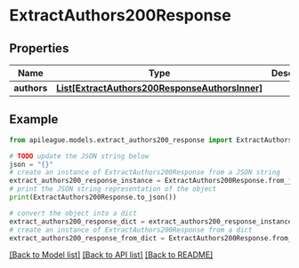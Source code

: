 # ExtractAuthors200Response


## Properties

Name | Type | Description | Notes
------------ | ------------- | ------------- | -------------
**authors** | [**List[ExtractAuthors200ResponseAuthorsInner]**](ExtractAuthors200ResponseAuthorsInner.md) |  | [optional] 

## Example

```python
from apileague.models.extract_authors200_response import ExtractAuthors200Response

# TODO update the JSON string below
json = "{}"
# create an instance of ExtractAuthors200Response from a JSON string
extract_authors200_response_instance = ExtractAuthors200Response.from_json(json)
# print the JSON string representation of the object
print(ExtractAuthors200Response.to_json())

# convert the object into a dict
extract_authors200_response_dict = extract_authors200_response_instance.to_dict()
# create an instance of ExtractAuthors200Response from a dict
extract_authors200_response_from_dict = ExtractAuthors200Response.from_dict(extract_authors200_response_dict)
```
[[Back to Model list]](../README.md#documentation-for-models) [[Back to API list]](../README.md#documentation-for-api-endpoints) [[Back to README]](../README.md)


